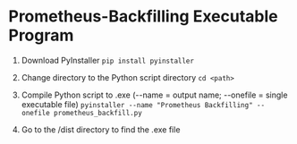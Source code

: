 # Prometheus-Backfilling Executable Program

1. Download PyInstaller
```pip install pyinstaller```

2. Change directory to the Python script directory
```cd <path>```

3. Compile Python script to .exe (--name = output name; --onefile = single executable file)
```pyinstaller --name "Prometheus Backfilling" --onefile prometheus_backfill.py```

5. Go to the /dist directory to find the .exe file 
